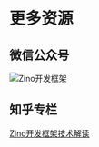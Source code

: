 # 更多资源

## 微信公众号

![Zino开发框架](https://zino.cc/assets/zino-web-wechat.png)

## 知乎专栏

[Zino开发框架技术解读](https://www.zhihu.com/column/c_1629805160351281152)
